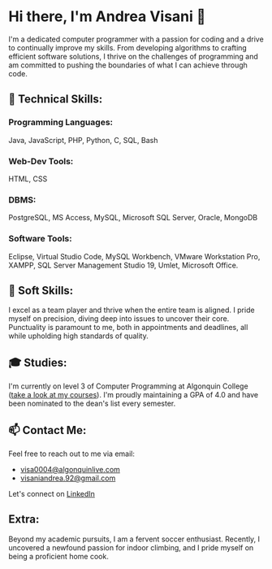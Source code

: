 # Hi there, I'm Andrea Visani 👋

I'm a dedicated computer programmer with a passion for coding and a drive to continually improve my skills. From developing algorithms to crafting efficient software solutions, I thrive on the challenges of programming and am committed to pushing the boundaries of what I can achieve through code.

## 📐 Technical Skills:
### Programming Languages: 
Java, JavaScript, PHP, Python, C, SQL, Bash
### Web-Dev Tools: 
HTML, CSS
### DBMS:
PostgreSQL, MS Access, MySQL, Microsoft SQL Server, Oracle, MongoDB
### Software Tools: 
Eclipse, Virtual Studio Code, MySQL Workbench, VMware Workstation Pro, XAMPP, SQL Server Management Studio 19, Umlet, Microsoft Office.

## 🌱 Soft Skills:
I excel as a team player and thrive when the entire team is aligned. 
I pride myself on precision, diving deep into issues to uncover their core. 
Punctuality is paramount to me, both in appointments and deadlines, all while upholding high standards of quality.


## 🎓 Studies:
I'm currently on level 3 of Computer Programming at Algonquin College ([take a look at my courses](https://www.algonquincollege.com/sat/program/computer-programming/#courses)).
I'm proudly maintaining a GPA of 4.0 and have been nominated to the dean's list every semester.

## 📫 Contact Me:
Feel free to reach out to me via email:
- visa0004@algonquinlive.com
- visaniandrea.92@gmail.com

Let's connect on [LinkedIn](https://www.linkedin.com/in/andreavisani/)

## Extra:
Beyond my academic pursuits, I am a fervent soccer enthusiast. Recently, I uncovered a newfound passion for indoor climbing, and I pride myself on being a proficient home cook.






<!--
**andreavisani/andreavisani** is a ✨ _special_ ✨ repository because its `README.md` (this file) appears on your GitHub profile.

Here are some ideas to get you started:

- 🔭 I’m currently working on ...
- 🌱 I’m currently learning ...
- 👯 I’m looking to collaborate on ...
- 🤔 I’m looking for help with ...
- 💬 Ask me about ...
- 📫 How to reach me: ...
- 😄 Pronouns: ...
- ⚡ Fun fact: ...
-->
